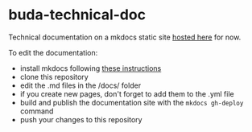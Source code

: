 # buda-technical-doc
Technical documentation on a mkdocs static site [hosted here](https://BuddhistDigitalResourceCenter.github.io/buda-technical-doc/) for now.

To edit the documentation:
* install mkdocs following [these instructions](http://www.mkdocs.org/#installation)
* clone this repository
* edit the .md files in the /docs/ folder
* if you create new pages, don't forget to add them to the .yml file
* build and publish the documentation site with the ``mkdocs gh-deploy`` command
* push your changes to this repository
